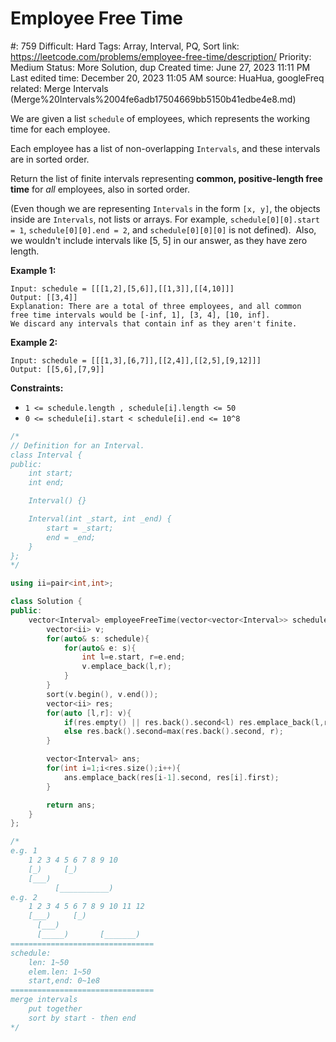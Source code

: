 # Employee Free Time

#: 759
Difficult: Hard
Tags: Array, Interval, PQ, Sort
link: https://leetcode.com/problems/employee-free-time/description/
Priority: Medium
Status: More Solution, dup
Created time: June 27, 2023 11:11 PM
Last edited time: December 20, 2023 11:05 AM
source: HuaHua, googleFreq
related: Merge Intervals (Merge%20Intervals%2004fe6adb17504669bb5150b41edbe4e8.md)

We are given a list `schedule` of employees, which represents the working time for each employee.

Each employee has a list of non-overlapping `Intervals`, and these intervals are in sorted order.

Return the list of finite intervals representing **common, positive-length free time** for *all* employees, also in sorted order.

(Even though we are representing `Intervals` in the form `[x, y]`, the objects inside are `Intervals`, not lists or arrays. For example, `schedule[0][0].start = 1`, `schedule[0][0].end = 2`, and `schedule[0][0][0]` is not defined).  Also, we wouldn't include intervals like [5, 5] in our answer, as they have zero length.

**Example 1:**

```
Input: schedule = [[[1,2],[5,6]],[[1,3]],[[4,10]]]
Output: [[3,4]]
Explanation: There are a total of three employees, and all common
free time intervals would be [-inf, 1], [3, 4], [10, inf].
We discard any intervals that contain inf as they aren't finite.

```

**Example 2:**

```
Input: schedule = [[[1,3],[6,7]],[[2,4]],[[2,5],[9,12]]]
Output: [[5,6],[7,9]]

```

**Constraints:**

- `1 <= schedule.length , schedule[i].length <= 50`
- `0 <= schedule[i].start < schedule[i].end <= 10^8`

```cpp
/*
// Definition for an Interval.
class Interval {
public:
    int start;
    int end;

    Interval() {}

    Interval(int _start, int _end) {
        start = _start;
        end = _end;
    }
};
*/

using ii=pair<int,int>;

class Solution {
public:
    vector<Interval> employeeFreeTime(vector<vector<Interval>> schedule) {
        vector<ii> v;
        for(auto& s: schedule){
            for(auto& e: s){
                int l=e.start, r=e.end;
                v.emplace_back(l,r);
            }
        }
        sort(v.begin(), v.end());
        vector<ii> res;
        for(auto [l,r]: v){
            if(res.empty() || res.back().second<l) res.emplace_back(l,r);
            else res.back().second=max(res.back().second, r);
        }

        vector<Interval> ans;
        for(int i=1;i<res.size();i++){
            ans.emplace_back(res[i-1].second, res[i].first);
        }

        return ans;
    }
};

/*
e.g. 1
    1 2 3 4 5 6 7 8 9 10
    [_)     [_)
    [___)
          [___________)
e.g. 2
    1 2 3 4 5 6 7 8 9 10 11 12
    [___)     [_)
      [___)
      [_____)       [_______)
================================
schedule:
    len: 1~50
    elem.len: 1~50
    start,end: 0~1e8
================================
merge intervals
    put together
    sort by start - then end
*/
```